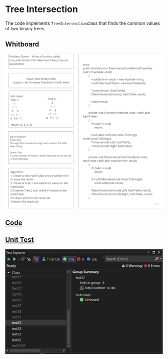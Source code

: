 # Tree Intersection

The code implements ` TreeIntersection `class that finds the common values of two binary trees.

## Whitboard 

![whiteboard](../assets/CC32.png)


## [Code](../data-structures-and-algorithms/TreeIntersection.cs)


## [Unit Test](../CodeChallengesTests/test32.cs)

![test](../assets/test32.png)


